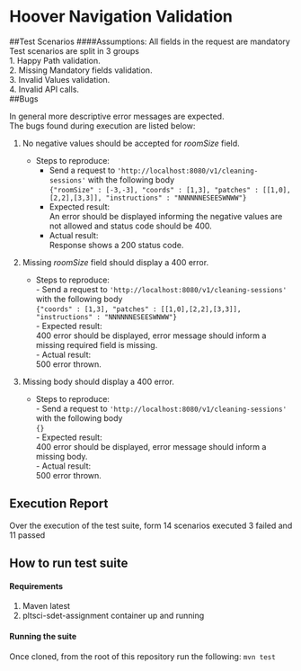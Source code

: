 # Hoover Navigation Validation

##Test Scenarios
####Assumptions: All fields in the request are mandatory 
Test scenarios are split in 3  groups  
    1. Happy Path validation.  
    2. Missing Mandatory fields validation.  
    3. Invalid Values validation.  
    4. Invalid API calls.  
##Bugs

In general more descriptive error messages are expected.  
The bugs found during execution are listed below:  
1. No negative values should be accepted for *roomSize* field.  
    - Steps to reproduce:  
        - Send a request to ``'http://localhost:8080/v1/cleaning-sessions'`` with the following body  
        ``{"roomSize" : [-3,-3], "coords" : [1,3], "patches" : [[1,0],[2,2],[3,3]], "instructions" : "NNNNNNESEESWNWW"}``  
        - Expected result:  
        An error should be displayed informing the negative values are not allowed and status code should be 400.  
        - Actual result:  
        Response shows a 200 status code.
        
2. Missing *roomSize* field should display a 400 error.  
    - Steps to reproduce:  
            - Send a request to ``'http://localhost:8080/v1/cleaning-sessions'`` with the following body  
              ``{"coords" : [1,3], "patches" : [[1,0],[2,2],[3,3]], "instructions" : "NNNNNNESEESWNWW"}``  
            - Expected result:  
            400 error should be displayed, error message should inform a missing required field is missing.  
            - Actual result:  
            500 error thrown.
            
3. Missing body should display a 400 error.  
    - Steps to reproduce:  
            - Send a request to ``'http://localhost:8080/v1/cleaning-sessions'`` with the following body  
              ``{}``  
            - Expected result:  
            400 error should be displayed, error message should inform a missing body.  
            - Actual result:  
            500 error thrown.

## Execution Report

Over the execution of the test suite, form 14 scenarios executed 3 failed and 11 passed

## How to run test suite  

#### Requirements
1. Maven latest  
2. pltsci-sdet-assignment container up and running

#### Running the suite

Once cloned, from the root of this repository run the following:
`mvn test`